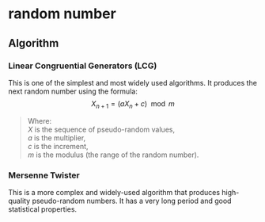 # random number

## Algorithm

### Linear Congruential Generators (LCG)

This is one of the simplest and most widely used algorithms. It produces the next random number using the formula:
$$
X_{n+1} = (aX_n+c) \mod  m
$$

> Where:  
>  $X$ is the sequence of pseudo-random values,  
>  $a$ is the multiplier,  
>  $c$ is the increment,  
>  $m$ is the modulus (the range of the random number).  

### Mersenne Twister
This is a more complex and widely-used algorithm that produces high-quality pseudo-random numbers. It has a very long period and good statistical properties.
